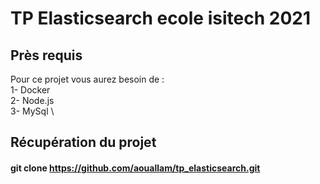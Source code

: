 # TP Elasticsearch ecole isitech 2021

## Près requis
Pour ce projet vous aurez besoin de : \
    1- Docker \
    2- Node.js \
    3- MySql \

## Récupération du projet

#### git clone https://github.com/aouallam/tp_elasticsearch.git